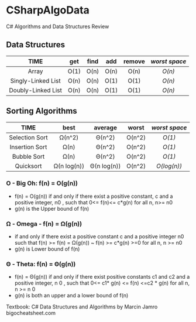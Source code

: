 # CSharpAlgoData

C# Algorithms and Data Structures
Review

## Data Structures

| TIME | get | find | add | remove | *worst space* |
| :---: | :---: | :---: | :---: | :---: | :---: |
| Array | O(1) | O(n) | O(n) | O(n) | *O(n)* |
| Singly-Linked List | O(n) | O(n) | O(1) | O(1) | *O(n)* |
| Doubly-Linked List | O(n) | O(n) | O(1) | O(1) | *O(n)* |

## Sorting Algorithms

| TIME | best | average | worst | *worst space* |
| :---: | :---: | :---: | :---: | :---: |
| Selection Sort | Ω(n^2) | Θ(n^2) | O(n^2) | *O(1)* |
| Insertion Sort | Ω(n) | Θ(n^2) | O(n^2) | *O(1)* |
| Bubble Sort | Ω(n) | Θ(n^2) | O(n^2) | *O(1)* |
| Quicksort | Ω(n log(n)) | Θ(n log(n)) | O(n^2) | *O(log(n))* |

### O - Big Oh: f(n) = O(g(n))
- f(n) = O(g(n)) if and only if there exist a positive constant, c and a positive integer, n0 , such that 0<= f(n)<= c*g(n) for all n, n>= n0
- g(n) is the Upper bound of f(n)
### Ω - Omega - f(n) = Ω(g(n))
- if and only if there exist a positive constant c and a positive integer n0 such that f(n) >= f(n) = Ω(g(n)) ~ f(n) >= c*g(n) >=0 for all n, n >= n0 
- g(n) is Lower bound of f(n)
### Θ - Theta: f(n) = Θ(g(n))
- f(n) = Θ(g(n)) if and only if there exist positive constants c1 and c2 and a positive integer, n 0 , such that 0<= c1* g(n) <= f(n) <=c2 * g(n) for all n, n >= n 0
- g(n) is both an upper and a lower bound of f(n)

Textbook: C# Data Structures and Algorithms by Marcin Jamro
bigocheatsheet.com
